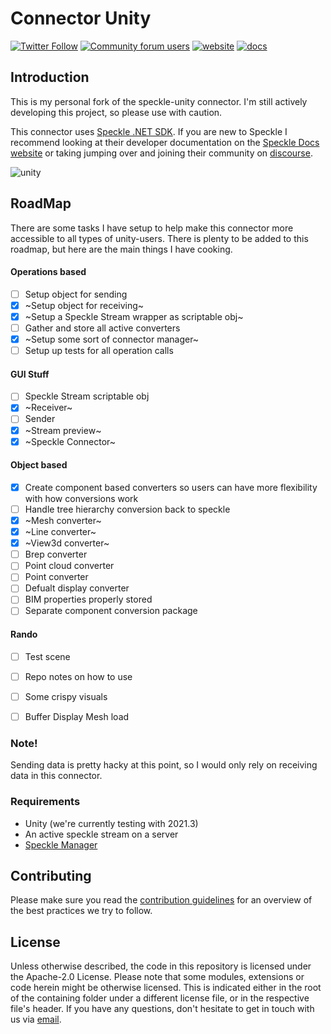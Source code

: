 

# Connector Unity

[![Twitter Follow](https://img.shields.io/twitter/follow/SpeckleSystems?style=social)](https://twitter.com/SpeckleSystems) [![Community forum users](https://img.shields.io/discourse/users?server=https%3A%2F%2Fdiscourse.speckle.works&style=flat-square&logo=discourse&logoColor=white)](https://discourse.speckle.works) [![website](https://img.shields.io/badge/https://-speckle.systems-royalblue?style=flat-square)](https://speckle.systems) [![docs](https://img.shields.io/badge/docs-speckle.guide-orange?style=flat-square&logo=read-the-docs&logoColor=white)](https://speckle.guide/dev/)


## Introduction

This is my personal fork of the speckle-unity connector. I'm still actively developing this project, so please use with caution. 

This connector uses [Speckle .NET SDK](https://github.com/specklesystems/speckle-sharp). If you are new to Speckle I recommend looking at their developer documentation on the [Speckle Docs website](https://speckle.guide/dev/) or taking jumping over and joining their community on [discourse](https://discourse.speckle.works).


![unity](https://user-images.githubusercontent.com/2679513/108543628-3a83ff00-72dd-11eb-8792-3d43ce54e6af.gif)


## RoadMap

There are some tasks I have setup to help make this connector more accessible to all types of unity-users. There is plenty to be added to this roadmap, but here are the main things I have cooking.

#### Operations based

- [ ] Setup object for sending
- [x] ~Setup object for receiving~
- [x] ~Setup a Speckle Stream wrapper as scriptable obj~
- [ ] Gather and store all active converters 
- [x] ~Setup some sort of connector manager~
- [ ] Setup up tests for all operation calls

#### GUI Stuff
- [ ] Speckle Stream scriptable obj
- [x] ~Receiver~ 
- [ ] Sender
- [x] ~Stream preview~
- [x] ~Speckle Connector~ 

#### Object based
- [x] Create component based converters so users can have more flexibility with how conversions work
- [ ] Handle tree hierarchy conversion back to speckle  
- [x] ~Mesh converter~
- [x] ~Line converter~
- [x] ~View3d converter~ 
- [ ] Brep converter
- [ ] Point cloud converter
- [ ] Point converter
- [ ] Defualt display converter
- [ ] BIM properties properly stored
- [ ] Separate component conversion package 
 
 #### Rando
 - [ ] Test scene 
 - [ ] Repo notes on how to use
 - [ ] Some crispy visuals 
 - [ ] Buffer Display Mesh load


### Note!

Sending data is pretty hacky at this point, so I would only rely on receiving data in this connector. 


### Requirements

- Unity (we're currently testing with 2021.3)
- An active speckle stream on a server
- [Speckle Manager](https://speckle.guide/#speckle-manager)


## Contributing

Please make sure you read the [contribution guidelines](.github/CONTRIBUTING.md) for an overview of the best practices we try to follow.


## License

Unless otherwise described, the code in this repository is licensed under the Apache-2.0 License. Please note that some modules, extensions or code herein might be otherwise licensed. This is indicated either in the root of the containing folder under a different license file, or in the respective file's header. If you have any questions, don't hesitate to get in touch with us via [email](mailto:hello@speckle.systems).

